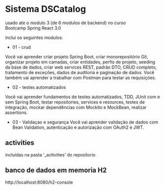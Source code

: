 # Sistema DSCatalog
usado ate o modulo 3 (de 6 modulos de backend) no curso  
Bootcamp Spring React 3.0

incluí os seguintes modulos:
* 01 - crud 

Você vai aprender criar projeto Spring Boot, criar monorepositório Git, organizar projeto em camadas, criar entidades, perfis de projeto, seeding da base de dados, criar web services REST, padrão DTO, CRUD completo, tratamento de exceções, dados de auditoria e paginação de dados. Você também vai aprender a trabalhar com Postman para testar as requisições.


* 02 - testes automatizados

Você vai aprender fundamentos de testes automatizados, TDD, JUnit com e sem Spring Boot, testar repositories, services e resources, testes de integração, mockar dependências com Mockito e MockBean, realizar assertions.


* 03 - Validaçao e segurança
Você vai aprender validação de dados com Bean Validation, autenticação e autorização com OAuth2 e JWT.


## activities
incluídas na pasta '_activities' do repositorio
 


## banco de dados em memoria H2
http://localhost:8080/h2-console